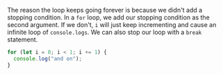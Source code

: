 The reason the loop keeps going forever is because we didn't add a stopping condition. In a `for` loop, we add our stopping condition as the second argument. If we don't, `i` will just keep incrementing and cause an infinite loop of `console.logs`. We can also stop our loop with a `break` statement.

```js
for (let i = 0; i < 1; i += 1) {
  console.log("and on");
}
```
